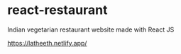 # react-restaurant
Indian vegetarian restaurant website made with React JS

https://latheeth.netlify.app/
